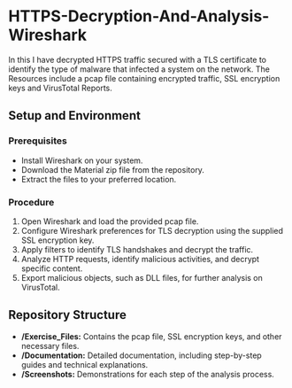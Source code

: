 # HTTPS-Decryption-And-Analysis-Wireshark

In this I have decrypted HTTPS traffic secured with a TLS certificate to identify the type of malware that infected a system on the network. 
The Resources include a pcap file containing encrypted traffic, SSL encryption keys and VirusTotal Reports.

## Setup and Environment
### Prerequisites
- Install Wireshark on your system.
- Download the Material zip file from the repository.
- Extract the files to your preferred location.

### Procedure
1. Open Wireshark and load the provided pcap file.
2. Configure Wireshark preferences for TLS decryption using the supplied SSL encryption key.
3. Apply filters to identify TLS handshakes and decrypt the traffic.
4. Analyze HTTP requests, identify malicious activities, and decrypt specific content.
5. Export malicious objects, such as DLL files, for further analysis on VirusTotal.


## Repository Structure
- **/Exercise_Files:** Contains the pcap file, SSL encryption keys, and other necessary files.
- **/Documentation:** Detailed documentation, including step-by-step guides and technical explanations.
- **/Screenshots:** Demonstrations for each step of the analysis process.

